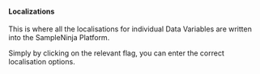 #### Localizations

This is where all the localisations for individual Data Variables are written into the SampleNinja Platform.

Simply by clicking on the relevant flag, you can enter the correct localisation options.